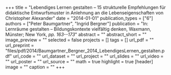 +++
title = "Lebendiges Lernen gestalten – 15 strukturelle Empfehlungen für didaktische Entwurfsmuster in Anlehnung an die Lebenseigenschaften von Christopher Alexander"
date = "2014-01-01"
publication_types = ["6"]
authors = ["Peter Baumgartner", "Ingrid Bergner"]
publication = "In: Lernräume gestalten – Bildungskontexte vielfältig denken, Waxmann, Münster; New York, _pp. 163--173_"
abstract = ""
abstract_short = ""
image_preview = ""
selected = false
projects = []
tags = []
url_pdf = ""
url_preprint = "files/pdf/2014/Baumgartner_Bergner_2014_LebendigesLernen_gestalten.pdf"
url_code = ""
url_dataset = ""
url_project = ""
url_slides = ""
url_video = ""
url_poster = ""
url_source = ""
math = true
highlight = true
[header]
image = ""
caption = ""
+++
